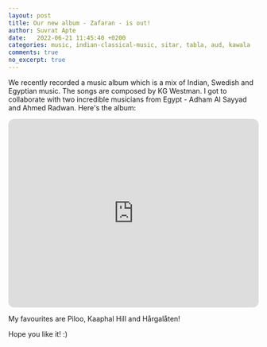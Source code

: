 ```yaml
---
layout: post
title: Our new album - Zafaran - is out!
author: Suvrat Apte
date:   2022-06-21 11:45:40 +0200
categories: music, indian-classical-music, sitar, tabla, aud, kawala
comments: true
no_excerpt: true
---
```


We recently recorded a music album which is a mix of Indian, Swedish and Egyptian music. The songs are composed by KG Westman. I got to collaborate with two incredible musicians from Egypt - Adham Al Sayyad and Ahmed Radwan. Here's the album:

<iframe style="border-radius:12px" src="https://open.spotify.com/embed/album/5lNYtd8IocZE2AbRsmM0s6?utm_source=generator&theme=0" width="100%" height="380" frameBorder="0" allowfullscreen="" allow="autoplay; clipboard-write; encrypted-media; fullscreen; picture-in-picture"></iframe>

<br/>

My favourites are Piloo, Kaaphal Hill and Hårgalåten!

Hope you like it! :)
